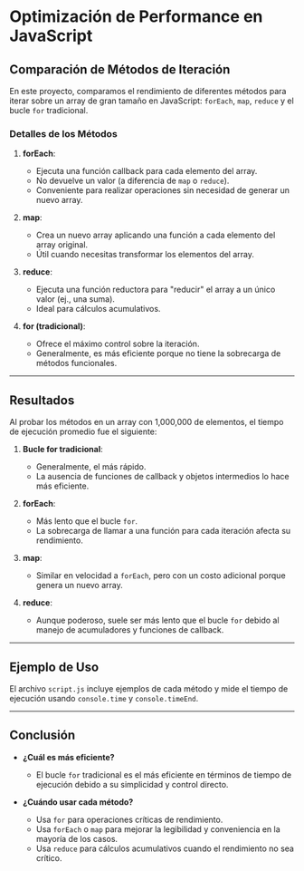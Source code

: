 # Optimización de Performance en JavaScript

## Comparación de Métodos de Iteración
En este proyecto, comparamos el rendimiento de diferentes métodos para iterar sobre un array de gran tamaño en JavaScript: `forEach`, `map`, `reduce` y el bucle `for` tradicional.

### Detalles de los Métodos
1. **forEach**:
   - Ejecuta una función callback para cada elemento del array.
   - No devuelve un valor (a diferencia de `map` o `reduce`).
   - Conveniente para realizar operaciones sin necesidad de generar un nuevo array.

2. **map**:
   - Crea un nuevo array aplicando una función a cada elemento del array original.
   - Útil cuando necesitas transformar los elementos del array.

3. **reduce**:
   - Ejecuta una función reductora para "reducir" el array a un único valor (ej., una suma).
   - Ideal para cálculos acumulativos.

4. **for (tradicional)**:
   - Ofrece el máximo control sobre la iteración.
   - Generalmente, es más eficiente porque no tiene la sobrecarga de métodos funcionales.

---

## Resultados
Al probar los métodos en un array con 1,000,000 de elementos, el tiempo de ejecución promedio fue el siguiente:

1. **Bucle for tradicional**:
   - Generalmente, el más rápido.
   - La ausencia de funciones de callback y objetos intermedios lo hace más eficiente.

2. **forEach**:
   - Más lento que el bucle `for`.
   - La sobrecarga de llamar a una función para cada iteración afecta su rendimiento.

3. **map**:
   - Similar en velocidad a `forEach`, pero con un costo adicional porque genera un nuevo array.

4. **reduce**:
   - Aunque poderoso, suele ser más lento que el bucle `for` debido al manejo de acumuladores y funciones de callback.

---

## Ejemplo de Uso
El archivo `script.js` incluye ejemplos de cada método y mide el tiempo de ejecución usando `console.time` y `console.timeEnd`.

---

## Conclusión
- **¿Cuál es más eficiente?**
  - El bucle `for` tradicional es el más eficiente en términos de tiempo de ejecución debido a su simplicidad y control directo.

- **¿Cuándo usar cada método?**
  - Usa `for` para operaciones críticas de rendimiento.
  - Usa `forEach` o `map` para mejorar la legibilidad y conveniencia en la mayoría de los casos.
  - Usa `reduce` para cálculos acumulativos cuando el rendimiento no sea crítico.